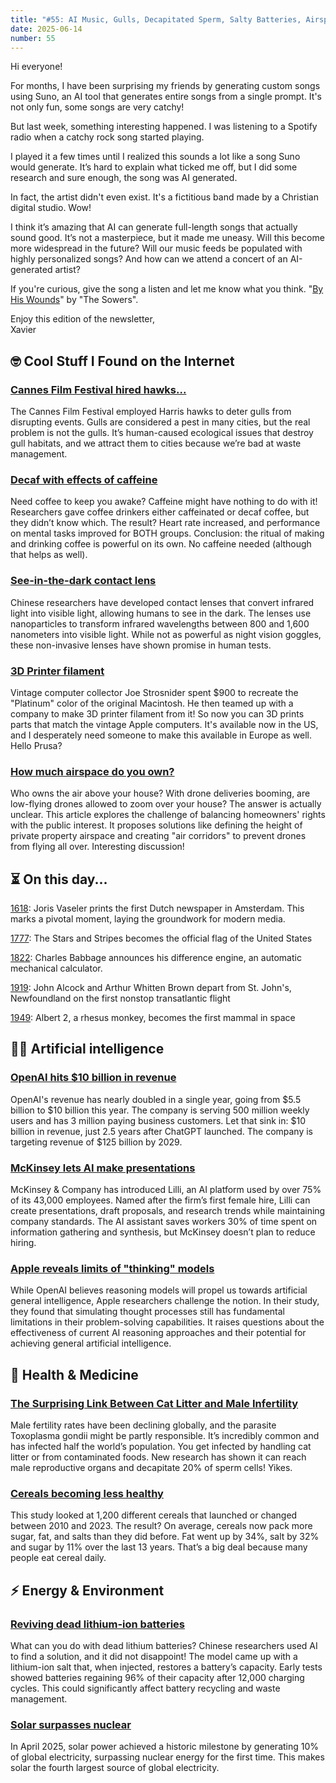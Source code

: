 ```yaml
---
title: "#55: AI Music, Gulls, Decapitated Sperm, Salty Batteries, Airspace Ownership,  and more!"
date: 2025-06-14
number: 55
---
```


Hi everyone!

For months, I have been surprising my friends by generating custom songs using Suno, an AI tool that generates entire songs from a single prompt. It's not only fun, some songs are very catchy!

But last week, something interesting happened. I was listening to a Spotify radio when a catchy rock song started playing. 

I played it a few times until I realized this sounds a lot like a song Suno would generate. It’s hard to explain what ticked me off, but I did some research and sure enough, the song was AI generated.

In fact, the artist didn't even exist. It's a fictitious band made by a Christian digital studio. Wow!

I think it’s amazing that AI can generate full-length songs that actually sound good. It’s not a masterpiece, but it made me uneasy. Will this become more widespread in the future? Will our music feeds be populated with highly personalized songs? And how can we attend a concert of an AI-generated artist?

If you're curious, give the song a listen and let me know what you think.
"[By His Wounds](https://www.youtube.com/watch?v=czVyQrMtVk4)" by "The Sowers".

Enjoy this edition of the newsletter,  
Xavier

## 🤓 Cool Stuff I Found on the Internet

### [Cannes Film Festival hired hawks...](https://www.theguardian.com/commentisfree/2025/jun/08/gulls-pests-cities-deter-cannes-film-festival-hawks)
The Cannes Film Festival employed Harris hawks to deter gulls from disrupting events. Gulls are considered a pest in many cities, but the real problem is not the gulls. It’s human-caused ecological issues that destroy gull habitats, and we attract them to cities because we’re bad at waste management.

### [Decaf with effects of caffeine](https://www.psypost.org/new-research-shows-decaf-coffee-can-mimic-caffeines-effects-in-habitual-drinkers/)
Need coffee to keep you awake? Caffeine might have nothing to do with it! Researchers gave coffee drinkers either caffeinated or decaf coffee, but they didn’t know which. The result? Heart rate increased, and performance on mental tasks improved for BOTH groups. Conclusion: the ritual of making and drinking coffee is powerful on its own. No caffeine needed (although that helps as well).


### [See-in-the-dark contact lens](https://www.dw.com/en/infrared-contact-lens-enables-humans-to-see-in-dark/a-72749143)
Chinese researchers have developed contact lenses that convert infrared light into visible light, allowing humans to see in the dark. The lenses use nanoparticles to transform infrared wavelengths between 800 and 1,600 nanometers into visible light. While not as powerful as night vision goggles, these non-invasive lenses have shown promise in human tests. 


### [3D Printer filament](https://arstechnica.com/apple/2025/06/new-filament-lets-you-3d-print-parts-in-authentic-1980s-apple-computer-color/)
Vintage computer collector Joe Strosnider spent $900 to recreate the "Platinum" color of the original Macintosh. He then teamed up with a company to make 3D printer filament from it! So now you can 3D prints parts that match the vintage Apple computers. It's available now in the US, and I desperately need someone to make this available in Europe as well. Hello Prusa?


### [How much airspace do you own?](https://www.rte.ie/brainstorm/2025/0602/1481005-drone-delivery-companies-property-legal-rights-airspace/)
Who owns the air above your house? With drone deliveries booming, are low-flying drones allowed to zoom over your house? The answer is actually unclear. This article explores the challenge of balancing homeowners' rights with the public interest. It proposes solutions like defining the height of private property airspace and creating "air corridors" to prevent drones from flying all over. Interesting discussion!


## ⏳ On this day...

[1618](https://en.wikipedia.org/wiki/Courante_uyt_Italien,_Duytslandt,_%26c.): Joris Vaseler prints the first Dutch newspaper in Amsterdam. This marks a pivotal moment, laying the groundwork for modern media.

[1777](https://en.wikipedia.org/wiki/Flag_Acts): The Stars and Stripes becomes the official flag of the United States

[1822](https://en.wikipedia.org/wiki/Difference_engine): Charles Babbage announces his difference engine, an automatic mechanical calculator.

[1919](https://en.wikipedia.org/wiki/Transatlantic_flight_of_Alcock_and_Brown): John Alcock and Arthur Whitten Brown depart from St. John's, Newfoundland on the first nonstop transatlantic flight

[1949](https://en.wikipedia.org/wiki/Albert_II_(monkey)): Albert 2, a rhesus monkey, becomes the first mammal in space


## 🧠🤖 Artificial intelligence

### [OpenAI hits $10 billion in revenue](https://techcrunch.com/2025/06/09/openai-claims-to-have-hit-10b-in-annual-revenue/)
OpenAI's revenue has nearly doubled in a single year, going from $5.5 billion to $10 billion this year. The company is serving 500 million weekly users and has 3 million paying business customers. Let that sink in: $10 billion in revenue, just 2.5 years after ChatGPT launched. The company is targeting revenue of $125 billion by 2029.


### [McKinsey lets AI make presentations](https://www.entrepreneur.com/business-news/ai-creates-powerpoints-at-mckinsey-replacing-junior-workers/492624)
McKinsey & Company has introduced Lilli, an AI platform used by over 75% of its 43,000 employees. Named after the firm’s first female hire, Lilli can create presentations, draft proposals, and research trends while maintaining company standards. The AI assistant saves workers 30% of time spent on information gathering and synthesis, but McKinsey doesn’t plan to reduce hiring.


### [Apple reveals limits of "thinking" models](https://the-decoder.com/apple-study-finds-a-fundamental-scaling-limitation-in-reasoning-models-thinking-abilities/)
While OpenAI believes reasoning models will propel us towards artificial general intelligence, Apple researchers challenge the notion. In their study, they found that simulating thought processes still has fundamental limitations in their problem-solving capabilities. It raises questions about the effectiveness of current AI reasoning approaches and their potential for achieving general artificial intelligence.

## 🏥 Health & Medicine

### [The Surprising Link Between Cat Litter and Male Infertility](https://www.sciencealert.com/parasite-infecting-up-to-50-of-people-can-decapitate-human-sperm)
Male fertility rates have been declining globally, and the parasite Toxoplasma gondii might be partly responsible. It’s incredibly common and has infected half the world’s population. You get infected by handling cat litter or from contaminated foods. New research has shown it can reach male reproductive organs and decapitate 20% of sperm cells! Yikes.

### [Cereals becoming less healthy](https://www.upi.com/Health_News/2025/05/22/breakfast-cereal-salt-sugar-fat-study/9451747958062/)
This study looked at 1,200 different cereals that launched or changed between 2010 and 2023. The result? On average, cereals now pack more sugar, fat, and salts than they did before. Fat went up by 34%, salt by 32% and sugar by 11% over the last 13 years. That’s a big deal because many people eat cereal daily.

## ⚡ Energy & Environment

### [Reviving dead lithium-ion batteries](https://www.scientificamerican.com/article/reviving-dead-lithium-ion-batteries-with-an-ai-derived-electrolyte-solution/)
What can you do with dead lithium batteries? Chinese researchers used AI to find a solution, and it did not disappoint! The model came up with a lithium-ion salt that, when injected, restores a battery’s capacity. Early tests showed batteries regaining 96% of their capacity after 12,000 charging cycles. This could significantly affect battery recycling and waste management.

### [Solar surpasses nuclear](https://energy.economictimes.indiatimes.com/news/renewable/solar-surpasses-nuclear-for-first-time-contributes-10-of-global-power-in-april-2025/121717062)
In April 2025, solar power achieved a historic milestone by generating 10% of global electricity, surpassing nuclear energy for the first time. This makes solar the fourth largest source of global electricity.